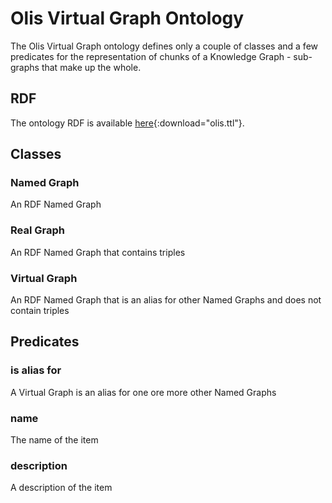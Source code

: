 # Olis Virtual Graph Ontology

The Oli<span class="rtl">s</span> Virtual Graph ontology defines only a couple of classes and a few predicates for the representation of chunks of a Knowledge Graph - sub-graphs that make up the whole.

## RDF
The ontology RDF is available [here](assets/olis.ttl){:download="olis.ttl"}.

## Classes

### Named Graph

An RDF Named Graph

### Real Graph

An RDF Named Graph that contains triples

### Virtual Graph

An RDF Named Graph that is an alias for other Named Graphs and does not contain triples

## Predicates

### is alias for

A Virtual Graph is an alias for one ore more other Named Graphs

### name

The name of the item

### description

A description of the item